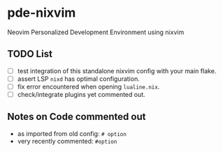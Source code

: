 # pde-nixvim

Neovim Personalized Development Environment using nixvim

## TODO List

- [ ] test integration of this standalone nixvim config with your main flake.
- [ ] assert LSP `nixd` has optimal configuration.
- [ ] fix error encountered when opening `lualine.nix`.
- [ ] check/integrate plugins yet commented out.

## Notes on Code commented out

- as imported from old config: `# option`
- very recently commented: `#option`
